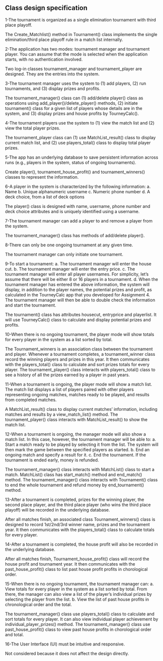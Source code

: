 **Class design specification**
------------------------------

1-The tournament is organized as a single elimination tournament with third place playoff.

The Create_Matchlist() method in Tournament() class implements the single elimination/third place playoff rule in a match list internally.

2-The application has two modes: tournament manager and tournament player. You can assume that the mode is selected when the application starts, with no authentication involved.

Two log-in classes tournament_manager and tournament_player are designed. They are the entries into the system. 

3-The tournament manager uses the system to (1) add players, (2) run tournaments, and (3) display prizes and profits.

The tournament_manager() class can (1) add/delete player() class as operations using add_player()/delete_player() methods, (2) initiate tournament() class for a given list of players whose details are in the system, and (3) display prizes and house profits by TourneyCalc(). 

4-The tournament players use the system to (1) view the match list and (2) view the total player prizes.

The tournament_player class can (1) use MatchList_result() class to display current match list, and (2) use players_total() class to display total player prizes.


5-The app has an underlying database to save persistent information across runs (e.g., players in the system, status of ongoing tournaments).

Create player(), tournament_house_profit() and tournament_winners() classes to represent the information.

6-A player in the system is characterized by the following information:
a.	Name
b.	Unique alphanumeric username
c.	Numeric phone number
d.	A deck choice, from a list of deck options

The player() class is designed with name, username, phone number and deck choice attributes and is uniquely identified using a username. 

7-The tournament manager can add a player to and remove a player from the system.

The tournament_manager() class has methods of add/delete player().

8-There can only be one ongoing tournament at any given time.

The tournament manager can only initiate one tournament. 

9-To start a tournament:
a.	The tournament manager will enter the house cut.
b.	The tournament manager will enter the entry price.
c.	The tournament manager will enter all player usernames. For simplicity, let’s assume that there will be either 8 or 16 players in a tournament.
d.	When the tournament manager has entered the above information, the system will display, in addition to the player names, the potential prizes and profit, as calculated in the TourneyCalc app that you developed for Assignment 4. The tournament manager will then be able to double check the information and start the tournament.

The tournament() class has attributes housecut, entryprice and playerlist. It will use TourneyCalc() class to calculate and display potential prizes and profits.

10-When there is no ongoing tournament, the player mode will show totals for every player in the system as a list sorted by total.

The Tournament_winners is an association class between the tournament and player. Whenever a tournament completes, a tournament_winner class record the winning players and prizes in this year. It then communicates with the players_total() class to calculate and sort prizes totals for every player. The tournament_player() class interacts with players_total() class to see a history of all the prizes earned by a player in past years. 


11-When a tournament is ongoing, the player mode will show a match list. The match list displays a list of players paired with other players representing ongoing matches, matches ready to be played, and results from completed matches.

A MatchList_result() class to display current matches’ information, including matches and results by a view_match_list() method. The tournament_player() class interacts with MatchList_result() to show the match list. 


12-When a tournament is ongoing, the manager mode will also show a match list. In this case, however, the tournament manager will be able to:
a.	Start a match ready to be played by selecting it from the list. The system will then mark the game between the specified players as started.
b.	End an ongoing match and specify a result for it.
c.	End the tournament. If the tournament is ended early, money is refunded.

The tournament_manager() class interacts with MatchList() class to start a match. MatchList() class has start_match() method and end_match() method. The tournament_manager() class interacts with Tournament() class to end the whole tournament and refund money by end_tournament() method. 

13-After a tournament is completed, prizes for the winning player, the second place player, and the third place player (who wins the third place playoff) will be recorded in the underlying database.

After all matches finish, an associated class Tournament_winners() class is designed to record 1st/2nd/3rd winner name, prizes and the tournament year. It then communicates with the players_total() class to calculate totals for every player.
  
14-After a tournament is completed, the house profit will also be recorded in the underlying database.

After all matches finish, Tournament_house_profit() class will record the house profit and tournament year. It then communicates with the past_house_profit() class to list past house profit profits in chorological order.

15-When there is no ongoing tournament, the tournament manager can:
a.	View totals for every player in the system as a list sorted by total. From there, the manager can also view a list of the player’s individual prizes by selecting the player from the list.
b.	View the list of past house profits in chronological order and the total.

The tournament_manager() class use players_total() class to calculate and sort totals for every player. It can also view individual player achievement by individual_player_prizes() method.
The tournament_manager() class use past_house_profit() class to view past house profits in chorological order and total.

16-The User Interface (UI) must be intuitive and responsive.

Not considered because it does not affect the design directly.
 
 
